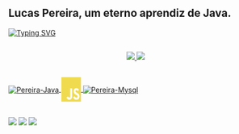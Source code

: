 ## Lucas Pereira, um eterno aprendiz de Java.





[![Typing SVG](https://readme-typing-svg.herokuapp.com/?color=00bfbf&size=35&center=true&vCenter=true&width=1000&lines=Olá.+Eu+sou,+Lucas+Pereira.;Tenho+24+anos.;Moro+em+Barueri+-+SP;Desenvolvedor+Java+Full+Stack+Júnior;Seja+bem-vindo!+:%29)](https://git.io/typing-svg)
##
<div align="center">
  <a href="https://github.com/pereiracaslu">
  <img height="180em" src="https://github-readme-stats.vercel.app/api?username=pereiracaslu&show_icons=true&theme=dark&include_all_commits=true&count_private=true"/>
  <img height="180em" src="https://github-readme-stats.vercel.app/api/top-langs/?username=pereiracaslu&layout=compact&langs_count=7&theme=dark"/>
</div>
                                      
          
  <div style="display: inline_block"><br>
  
  <img align="center" alt="Pereira-Java" height="50" width="40" 
 src="https://cdn.jsdelivr.net/gh/devicons/devicon/icons/java/java-original-wordmark.svg">
  <img align="center" alt="Pereira-Js" height="50" width="40" src="https://raw.githubusercontent.com/devicons/devicon/master/icons/javascript/javascript-plain.svg">
  <img align="center" alt="Pereira-Mysql" height="50" width="40" 
 src="https://cdn.jsdelivr.net/gh/devicons/devicon/icons/mysql/mysql-original-wordmark.svg">
  
</div>

##

<div> 
   <a href="https://instagram.com/pereiraclucas" target="_blank"><img src="https://img.shields.io/badge/-Instagram-%23E4405F?style=for-the-badge&logo=instagram&logoColor=white" target="_blank"></a>
 	  <a href = "mailto:lucascosta2512@gmail.com"><img src="https://img.shields.io/badge/-Gmail-%23333?style=for-the-badge&logo=gmail&logoColor=white" target="_blank"></a>
  <a href="https://https://www.linkedin.com/in/lucas-pereira-1589a4229/" target="_blank"><img src="https://img.shields.io/badge/-LinkedIn-%230077B5?style=for-the-badge&logo=linkedin&logoColor=white" target="_blank"></a> 
 
</div>
